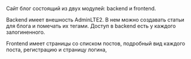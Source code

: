 Сайт блог состоящий из двух модулей: backend и frontend.

Backend имеет внешность AdminLTE2.
В нем можно создавать статьи для блога и помечать их тегами.
Доступ в backend есть у каждого залогиненного.

Frontend имеет страницы со списком постов, подробный вид каждого поста, регистрацию и страницу логина,